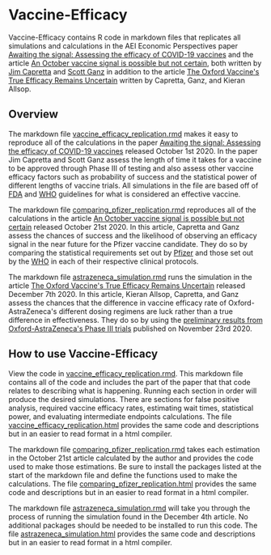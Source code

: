 # Vaccine-Efficacy

Vaccine-Efficacy contains R code in markdown files that replicates all simulations and calculations in the AEI Economic Perspectives paper [Awaiting the signal: Assessing the efficacy of COVID-19 vaccines](https://www.aei.org/research-products/report/awaiting-the-signal-assessing-the-efficacy-of-covid-19-vaccines/) and the article [An October vaccine signal is possible but not certain](https://www.aei.org/articles/an-october-vaccine-signal-is-possible-but-not-certain/), both written by [Jim Capretta](https://www.aei.org/profile/james-c-capretta/) and [Scott Ganz](https://www.aei.org/profile/scott-c-ganz/) in addition to the article [The Oxford Vaccine's True Efficacy Remains Uncertain](https://www.aei.org/articles/the-oxford-vaccines-true-efficacy-remains-uncertain/) written by Capretta, Ganz, and Kieran Allsop. 

## Overview

The markdown file [vaccine_efficacy_replication.rmd](https://github.com/kieran-allsop/Vaccine-Efficacy/blob/master/vaccine_efficacy_replication.Rmd) makes it easy to reproduce all of the calculations in the paper [Awaiting the signal: Assessing the efficacy of COVID-19 vaccines](https://www.aei.org/research-products/report/awaiting-the-signal-assessing-the-efficacy-of-covid-19-vaccines/) released October 1st 2020. In the paper Jim Capretta and Scott Ganz assess the length of time it takes for a vaccine to be approved through Phase III of testing and also assess other vaccine efficacy factors such as probability of success and the statistical power of different lengths of vaccine trials. All simulations in the file are based off of [FDA](https://www.fda.gov/media/139638/download) and [WHO](https://www.who.int/publications/i/item/an-international-randomised-trial-of-candidate-vaccines-against-covid-19) guidelines for what is considered an effective vaccine. 

The markdown file [comparing_pfizer_replication.rmd](https://github.com/kieran-allsop/Vaccine-Efficacy/blob/master/comparing_pfizer_replication.Rmd) reproduces all of the calculations in the article [An October vaccine signal is possible but not certain](https://www.aei.org/articles/an-october-vaccine-signal-is-possible-but-not-certain/) released October 21st 2020. In this article, Capretta and Ganz assess the chances of success and the likelihood of observing an efficacy signal in the near future for the Pfizer vaccine candidate. They do so by comparing the statistical requirements set out by [Pfizer](https://pfe-pfizercom-d8-prod.s3.amazonaws.com/2020-09/C4591001_Clinical_Protocol_0.pdf) and those set out by the [WHO](https://www.who.int/publications/i/item/an-international-randomised-trial-of-candidate-vaccines-against-covid-19) in each of their respective clinical protocols. 

The markdown file [astrazeneca_simulation.rmd](https://github.com/kieran-allsop/Vaccine-Efficacy/blob/master/astrazeneca_simulation.Rmd) runs the simulation in the article [The Oxford Vaccine's True Efficacy Remains Uncertain](https://www.aei.org/articles/the-oxford-vaccines-true-efficacy-remains-uncertain/) released December 7th 2020. In this article, Kieran Allsop, Capretta, and Ganz assess the chances that the difference in vaccine efficacy rate of Oxford-AstraZeneca's different dosing regimens are luck rather than  a true difference in effectiveness. They do so by using the [preliminary results from Oxford-AstraZeneca's Phase III trials](https://www.astrazeneca.com/media-centre/press-releases/2020/azd1222hlr.html) published on November 23rd 2020.

## How to use Vaccine-Efficacy

View the code in [vaccine_efficacy_replication.rmd](https://github.com/kieran-allsop/Vaccine-Efficacy/blob/master/vaccine_efficacy_replication.Rmd). This markdown file contains all of the code and includes the part of the paper that that code relates to describing what is happening. Running each section in order will produce the desired simulations. There are sections for false positive analysis, required vaccine efficacy rates, estimating wait times, statistical power, and evaluating intermediate endpoints calculations. The file [vaccine_efficacy_replication.html](https://github.com/kieran-allsop/Vaccine-Efficacy/blob/master/vaccine_efficacy_replication.html) provides the same code and descriptions but in an easier to read format in a html compiler.

The markdown file [comparing_pfizer_replication.rmd](https://github.com/kieran-allsop/Vaccine-Efficacy/blob/master/comparing_pfizer_replication.Rmd) takes each estimation in the October 21st article calculated by the author and provides the code used to make those estimations. Be sure to install the packages listed at the start of the markdown file and define the functions used to make the calculations. The file [comparing_pfizer_replication.html](https://github.com/kieran-allsop/Vaccine-Efficacy/blob/master/comparing_pfizer_replication.html) provides the same code and descriptions but in an easier to read format in a html compiler.

The markdown file [astrazeneca_simulation.rmd](https://github.com/kieran-allsop/Vaccine-Efficacy/blob/master/astrazeneca_simulation.Rmd) will take you through the process of running the simulation found in the December 4th article. No additional packages should be needed to be installed to run this code. The file [astrazeneca_simulation.html](https://github.com/kieran-allsop/Vaccine-Efficacy/blob/master/astrazeneca_replication.html) provides the same code and descriptions but in an easier to read format in a html compiler.
